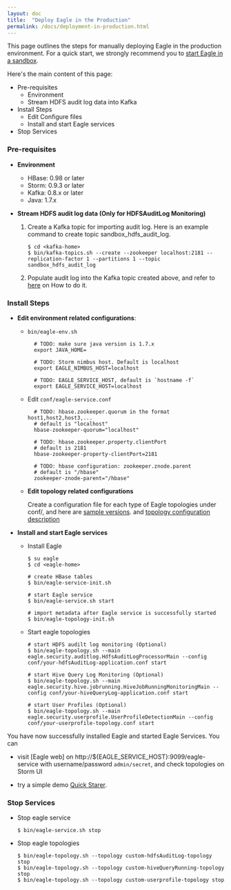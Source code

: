 ```yaml
---
layout: doc
title:  "Deploy Eagle in the Production"
permalink: /docs/deployment-in-production.html
---
```



This page outlines the steps for manually deploying Eagle in the production environment. For a quick start, we strongly recommend you to [start Eagle in a sandbox](/docs/deployment-in-sandbox.html).


Here's the main content of this page:

* Pre-requisites
   * Environment
   * Stream HDFS audit log data into Kafka
* Install Steps
   * Edit Configure files
   * Install and start Eagle services
* Stop Services


### **Pre-requisites**

* **Environment**

    * HBase: 0.98 or later
    * Storm: 0.9.3 or later
    * Kafka: 0.8.x or later
    * Java: 1.7.x

* **Stream HDFS audit log data (Only for HDFSAuditLog Monitoring)**

    1. Create a Kafka topic for importing audit log. Here is an example command to create topic sandbox_hdfs_audit_log.

           $ cd <kafka-home>
           $ bin/kafka-topics.sh --create --zookeeper localhost:2181 --replication-factor 1 --partitions 1 --topic sandbox_hdfs_audit_log

    2. Populate audit log into the Kafka topic created above, and refer to [here](/docs/import-hdfs-auditLog.html) on How to do it.


### **Install Steps**

* **Edit environment related configurations**:

    * `bin/eagle-env.sh`

            # TODO: make sure java version is 1.7.x
            export JAVA_HOME=

            # TODO: Storm nimbus host. Default is localhost
            export EAGLE_NIMBUS_HOST=localhost

            # TODO: EAGLE_SERVICE_HOST, default is `hostname -f`
            export EAGLE_SERVICE_HOST=localhost


    * Edit `conf/eagle-service.conf`

            # TODO: hbase.zookeeper.quorum in the format host1,host2,host3,...
            # default is "localhost"
            hbase-zookeeper-quorum="localhost"

            # TODO: hbase.zookeeper.property.clientPort
            # default is 2181
            hbase-zookeeper-property-clientPort=2181

            # TODO: hbase configuration: zookeeper.znode.parent
            # default is "/hbase"
            zookeeper-znode-parent="/hbase"

    * **Edit topology related configurations**

      Create a configuration file for each type of Eagle topologies under conf/, and here are [sample versions](https://github.com/eBay/Eagle/tree/master/eagle-assembly/src/main/conf).
      and [topology configuration description](/docs/configuration.html)


* **Install and start Eagle services**

    * Install Eagle

          $ su eagle
          $ cd <eagle-home>

          # create HBase tables
          $ bin/eagle-service-init.sh

          # start Eagle service
          $ bin/eagle-service.sh start

          # import metadata after Eagle service is successfully started
          $ bin/eagle-topology-init.sh

    * Start eagle topologies

          # start HDFS audilt log monitoring (Optional)
          $ bin/eagle-topology.sh --main eagle.security.auditlog.HdfsAuditLogProcessorMain --config conf/your-hdfsAuditLog-application.conf start

          # start Hive Query Log Monitoring (Optional)
          $ bin/eagle-topology.sh --main eagle.security.hive.jobrunning.HiveJobRunningMonitoringMain --config conf/your-hiveQueryLog-application.conf start

          # start User Profiles (Optional)
          $ bin/eagle-topology.sh --main eagle.security.userprofile.UserProfileDetectionMain --config conf/your-userprofile-topology.conf start


You have now successfully installed Eagle and started Eagle Services. You can

* visit [Eagle web] on http://${EAGLE_SERVICE_HOST}:9099/eagle-service with username/password `admin/secret`, and check topologies on Storm UI

* try a simple demo [Quick Starer](/docs/quick-start.html).

### **Stop Services**

* Stop eagle service

      $ bin/eagle-service.sh stop

* Stop eagle topologies

      $ bin/eagle-topology.sh --topology custom-hdfsAuditLog-topology stop
      $ bin/eagle-topology.sh --topology custom-hiveQueryRunning-topology stop
      $ bin/eagle-topology.sh --topology custom-userprofile-topology stop
